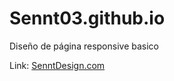 # Sennt03.github.io
Diseño de página responsive basico


Link: [SenntDesign.com](https://sennt03.github.io/Css-Landing-Page/)
